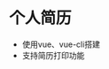 # 个人简历
- 使用vue、vue-cli搭建
- 支持简历打印功能
                                                                                                                                                                                                                                                                                                                                                                                                                                                                                                                                                                                                                                                                                                                                                   
